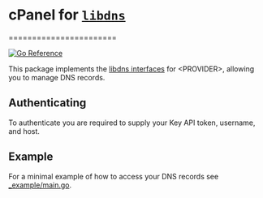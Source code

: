# cPanel for [`libdns`](https://github.com/libdns/libdns)
=======================

[![Go Reference](https://pkg.go.dev/badge/test.svg)](https://pkg.go.dev/github.com/libdns/TODO:PROVIDER_NAME)

This package implements the [libdns interfaces](https://github.com/libdns/libdns) for \<PROVIDER\>, allowing you to manage DNS records.

## Authenticating

To authenticate you are required to supply your Key API token, username, and host.

## Example

For a minimal example of how to access your DNS records see [_example/main.go](_example/main.go).
